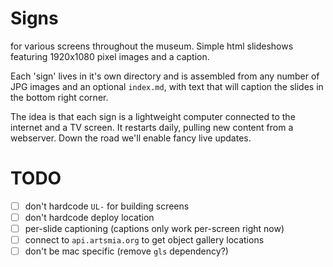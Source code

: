 # Signs

for various screens throughout the museum. Simple html slideshows
featuring 1920x1080 pixel images and a caption.

Each 'sign' lives in it's own directory and is assembled from any number
of JPG images and an optional `index.md`, with text that will caption
the slides in the bottom right corner.

The idea is that each sign is a lightweight computer connected to the
internet and a TV screen. It restarts daily, pulling new content from
a webserver. Down the road we'll enable fancy live updates.

# TODO

- [ ] don't hardcode `UL-` for building screens
- [ ] don't hardcode deploy location
- [ ] per-slide captioning (captions only work per-screen right now)
- [ ] connect to `api.artsmia.org` to get object gallery locations
- [ ] don't be mac specific (remove `gls` dependency?)
